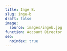 ```yaml
---
title: Inge B.
slug: inge-b
draft: false
image:
  source: images/ingeb.jpg
function: Account Director
seo:
  noindex: true
---
```


